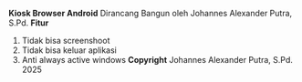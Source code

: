**Kiosk Browser Android**
Dirancang Bangun oleh Johannes Alexander Putra, S.Pd. 
**Fitur**
1. Tidak bisa screenshoot
2. Tidak bisa keluar aplikasi
3. Anti always active windows
**Copyright**
Johannes Alexander Putra, S.Pd. 2025
